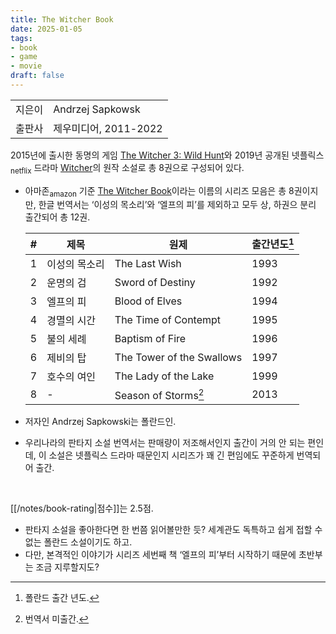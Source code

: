```yaml
---
title: The Witcher Book
date: 2025-01-05
tags:
- book
- game
- movie
draft: false
---
```


| | |
| --- | --- |
| 지은이 | Andrzej Sapkowsk |
| 출판사 | 제우미디어, 2011-2022 |

2015년에 출시한 동명의 게임 [The Witcher 3: Wild Hunt](https://store.steampowered.com/app/292030/The_Witcher_3_Wild_Hunt/)와 2019년 공개된 넷플릭스<sub>netflix</sub> 드라마 [Witcher](https://www.netflix.com/kr/title/80189685)의 원작 소설로 총 8권으로 구성되어 있다.
- 아마존<sub>amazon</sub> 기준 [The Witcher Book](https://www.amazon.com/dp/B07FK8KY54?binding=kindle_edition&searchxofy=true)이라는 이름의 시리즈 모음은 총 8권이지만, 한글 번역서는 ‘이성의 목소리’와 ‘엘프의 피’를 제외하고 모두 상, 하권으 분리 출간되어 총 12권.

	| # | 제목 | 원제 | 출간년도[^1] |
	| --- | --- | --- | --- |
	| 1 | 이성의 목소리 | The Last Wish | 1993 |
	| 2 |  운명의 검 | Sword of Destiny| 1992 |
	| 3 | 엘프의 피 | Blood of Elves | 1994 |
	| 4 | 경멸의 시간 | The Time of Contempt | 1995 |
	| 5 | 불의 세례 | Baptism of Fire | 1996 |
	| 6 | 제비의 탑 | The Tower of the Swallows | 1997 |
	| 7 | 호수의 여인 | The Lady of the Lake | 1999 |
	| 8 | - | Season of Storms[^2] | 2013 |

- 저자인 Andrzej Sapkowski는 폴란드인.
- 우리나라의 판타지 소설 번역서는 판매량이 저조해서인지 출간이 거의 안 되는 편인데, 이 소설은 넷플릭스 드라마 때문인지 시리즈가 꽤 긴 편임에도 꾸준하게 번역되어 출간.

[^1]: 폴란드 출간 년도.
[^2]: 번역서 미출간.

<BR />

[[/notes/book-rating|점수]]는 2.5점.
- 판타지 소설을 좋아한다면 한 번쯤 읽어볼만한 듯? 세계관도 독특하고 쉽게 접할 수 없는 폴란드 소설이기도 하고.
- 다만, 본격적인 이야기가 시리즈 세번째 책 ‘엘프의 피’부터 시작하기 때문에 초반부는 조금 지루할지도?

